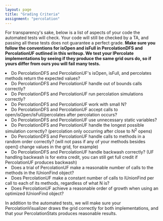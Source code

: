 ```yaml
---
layout: page
title: "Grading Criteria"
assignment: "percolation"
---
```


For transparency's sake, below is a list of aspects of your code the automated tests will check. Your code will still be checked by a TA, and passing all these tests does not guarantee a perfect grade. <b> Make sure you follow the conventions for isOpen and isFull in PercolationDFS and PercolationUF outlined in this writeup. We test your IPercolate implementations by seeing if they produce the same grid ours do, so if yours differ from ours you will fail many tests. </b> 

<li>Do PercolationDFS and PercolationUF's isOpen, isFull, and percolates methods return the expected values? </li>
<li>Do PercolationDFS and PercolationUF handle out of bounds calls correctly?</li>
<li>Do PercolationDFS and PercolationUF run percolation simulations correctly?</li>
<li>Do PercolationDFS and PercolationUF work with small N?</li>
<li>Do PercolationDFS and PercolationUF accept calls to open/isOpen/isFull/percolates after percolation occurs?</li>
<li>Do PercolationDFS and PercolationUF use unnecessary static variables?</li>
<li>Do PercolationDFS and PercolationUF handle the longest possible simulation correctly? (percolation only occurring after close to N<sup>2</sup> opens) </li>
<li>Do PercolationDFS and PercolationUF handle calls to methods in a random order correctly? (will not pass if any of your methods besides open() change values in the grid, for example) </li>
<li>Do PercolationDFS and PercolationUF handle backwash correctly? (UF handling backwash is for extra credit, you can still get full credit if PercolationUF produces backwash)</li>
<li>Does a trial of PercolationUF make a reasonable number of calls to the methods in the IUnionFind object?</li>
<li>Does PercolationUF make a constant number of calls to IUnionFind per call to each of its methods, regardless of what N is?</li>
<li>Does PercolationUF achieve a reasonable order of growth when using an optimized IUnionFind object?</li>

In addition to the automated tests, we will make sure your PercolationVisualizer draws the grid correctly for both implementations, and that your PercolationStats produces reasonable results.